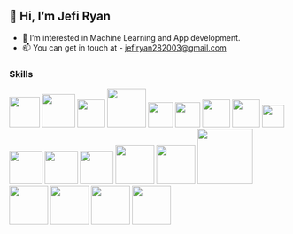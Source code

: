 ## 👋 Hi, I’m Jefi Ryan
- 👀 I’m interested in Machine Learning and App development.
- 📫 You can get in touch at - jefiryan282003@gmail.com

<!---
Jefi-Ryan/Jefi-Ryan is a ✨ special ✨ repository because its `README.md` (this file) appears on your GitHub profile.
You can click the Preview link to take a look at your changes.
--->
### Skills
<span>
<img src="https://user-images.githubusercontent.com/114754832/193405516-57202e3a-b319-4c1a-b534-32e5ae42e1bd.svg" width="55"/>
<img src="https://user-images.githubusercontent.com/114754832/193405975-a7431e6a-8ccc-4d35-9ccc-ca8379d171b2.png" width="60"/>
<img src="https://user-images.githubusercontent.com/114754832/193405586-e4e8a1b8-2c3f-4087-985b-e5f2e6848bce.png" width="50"/>
<img src="https://user-images.githubusercontent.com/114754832/193405987-32d59f8a-0360-41e5-b33a-439ed133c9d4.png" width="70"/>
<img src="https://back.ksyste.ms/images/stack/kotlin.png" width="45"/>
<img src="https://learningfuze.com/images/part-time-program/module-1/js-shield.png" width="45"/>
<img src="https://user-images.githubusercontent.com/114754832/193405507-53826e52-2a71-41fe-8b42-b2575748eecb.svg" width="50"/>
<img src="https://user-images.githubusercontent.com/114754832/193405510-ef79953d-a3f8-43e2-a76d-60e88dc116af.svg" width="50"/>
<img src="https://user-images.githubusercontent.com/114754832/193406171-6f5abc86-2057-405e-8043-ea6e8e9eae7e.png" width="40"/>
<img src="https://user-images.githubusercontent.com/114754832/193406192-5ccba591-7570-4684-b8cf-f0320774f5f5.svg" width="60"/>
<img src="https://user-images.githubusercontent.com/114754832/193406230-7c435d99-28ab-475b-9b98-544b50a99083.png" width="60"/>
<img src="https://cdn.icon-icons.com/icons2/2699/PNG/512/firebase_logo_icon_171157.png" width="60"/>
<img src="https://tabris.com/wp-content/uploads/2021/06/jetpack-compose-icon_RGB-845x684.png" width="70"/>
<img src="https://th.bing.com/th/id/R.09ba0105b3bc11dac5b7c09443812189?rik=7UmhMl5FciECwQ&riu=http%3a%2f%2famueller.github.io%2fsklearn_014_015_pydata%2fsklearn-logo.png&ehk=%2fdoHlCDrKDgQK%2bMOem6eU3lvCRQHqQrt9J%2f3veiO1Pw%3d&risl=&pid=ImgRaw&r=0" width="70"/>
<img src="https://1000logos.net/wp-content/uploads/2016/10/Android-Logo.png" width="100"/>
<img src="https://www.freecodecamp.org/news/content/images/2020/07/pandas-logo.png" width="70"/>
<img src="https://ourcodingclub.github.io/assets/img/hex/numpy_logo.png" width="70"/>
<img src="https://i1.wp.com/albertfattal.com/wp-content/uploads/2018/03/Tensorflow_logo.svg.png?resize=1200%2C1283&ssl=1" width="70"/>
<img src="https://www.probytes.net/wp-content/uploads/2018/10/keras-logo-small-wb-1-300x300.png" width="70"/>

</span>

